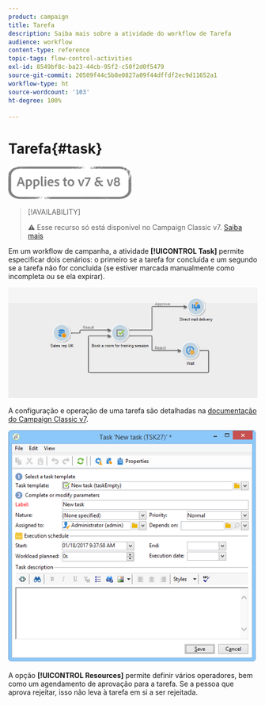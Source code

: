 ```yaml
---
product: campaign
title: Tarefa
description: Saiba mais sobre a atividade do workflow de Tarefa
audience: workflow
content-type: reference
topic-tags: flow-control-activities
exl-id: 8549bf8c-ba23-44cb-95f2-c50f2d0f5479
source-git-commit: 20509f44c5b8e0827a09f44dffdf2ec9d11652a1
workflow-type: ht
source-wordcount: '103'
ht-degree: 100%

---
```


# Tarefa{#task}

![](../../assets/common.svg)

>[!AVAILABILITY]
>
>:warning: Esse recurso só está disponível no Campaign Classic v7. [Saiba mais](../../mrm/using/creating-and-managing-tasks.md)

Em um workflow de campanha, a atividade **[!UICONTROL Task]** permite especificar dois cenários: o primeiro se a tarefa for concluída e um segundo se a tarefa não for concluída (se estiver marcada manualmente como incompleta ou se ela expirar).

![](assets/mrm_task_in_workflow.png)

A configuração e operação de uma tarefa são detalhadas na [documentação do Campaign Classic v7](../../mrm/using/creating-and-managing-tasks.md).

![](assets/wkf_task_activity.png)

A opção **[!UICONTROL Resources]** permite definir vários operadores, bem como um agendamento de aprovação para a tarefa. Se a pessoa que aprova rejeitar, isso não leva à tarefa em si a ser rejeitada.

